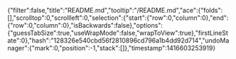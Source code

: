 {"filter":false,"title":"README.md","tooltip":"/README.md","ace":{"folds":[],"scrolltop":0,"scrollleft":0,"selection":{"start":{"row":0,"column":0},"end":{"row":0,"column":0},"isBackwards":false},"options":{"guessTabSize":true,"useWrapMode":false,"wrapToView":true},"firstLineState":0},"hash":"128326e540cbd56f2810896cd796a1b4dd92d714","undoManager":{"mark":0,"position":-1,"stack":[]},"timestamp":1416603253919}